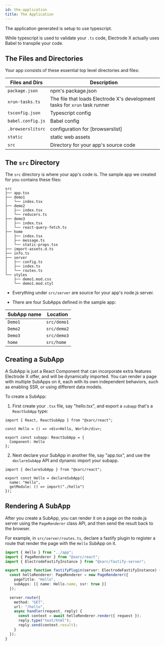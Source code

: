 ```yaml
---
id: the-application
title: The Application
---
```


The application generated is setup to use typescript.

While typescript is used to validate your `.ts` code, Electrode X actually uses Babel to transpile your code.

## The Files and Directories

Your app consists of these essential top level directories and files:

| Files and Dirs    | Description                                                                |
| ----------------- | -------------------------------------------------------------------------- |
| `package.json`    | npm's package.json                                                         |
| `xrun-tasks.ts`   | The file that loads Electrode X's development tasks for `xrun` task runner |
| `tsconfig.json`   | Typescript config                                                          |
| `babel.config.js` | Babel config                                                               |
| `.browserslitsrc` | configuration for [browserslist]                                           |
| `static`          | static web assets                                                          |
| `src`             | Directory for your app's source code                                       |

## The `src` Directory

The `src` directory is where your app's code is. The sample app we created for you contains these files:

```
src
├── app.tsx
├── demo1
│   └── index.tsx
├── demo2
│   ├── index.tsx
│   └── reducers.ts
├── demo3
│   ├── index.tsx
│   └── react-query-fetch.ts
├── home
│   ├── index.tsx
│   ├── message.ts
│   └── static-props.tsx
├── import-assets.d.ts
├── info.ts
├── server
│   ├── config.ts
│   ├── index.ts
│   └── routes.ts
└── styles
    ├── demo1.mod.css
    └── demo1.mod.styl
```

- Everything under `src/server` are source for your app's node.js server.

- There are four SubApps defined in the sample app:

| SubApp name | Location    |
| ----------- | ----------- |
| `Demo1`     | `src/demo1` |
| `Demo2`     | `src/demo2` |
| `Demo3`     | `src/demo3` |
| `home`      | `src/home`  |

## Creating a SubApp

A SubApp is just a React Component that can incorporate extra features Electrode X offer, and will be dynamically imported. You can render a page with multiple SubApps on it, each with its own independent behaviors, such as enabling SSR, or using different data models.

To create a SubApp:

1. First create your `.tsx` file, say "hello.tsx", and export a `subapp` that's a `ReactSubApp` type:

```tsx
import { React, ReactSubApp } from "@xarc/react";

const Hello = () => <div>Hello, World</div>;

export const subapp: ReactSubApp = {
  Component: Hello
};
```

2. Next declare your SubApp in another file, say "app.tsx", and use the `declareSubApp` API and dynamic import your subapp.

```tsx
import { declareSubApp } from "@xarc/react";

export const Hello = declareSubApp({
  name: "Hello",
  getModule: () => import("./hello")
});
```

## Rendering A SubApp

After you create a SubApp, you can render it on a page on the node.js server using the `PageRenderer` class API, and then send the result back to the browser.

For example, in `src/server/routes.ts`, declare a fastify plugin to register a route that render the page with the `Hello` SubApp on it.

```ts
import { Hello } from "../app";
import { PageRenderer } from "@xarc/react";
import { ElectrodeFastifyInstance } from "@xarc/fastify-server";

export async function fastifyPlugin(server: ElectrodeFastifyInstance) {
  const helloRenderer: PageRenderer = new PageRenderer({
    pageTitle: "Hello",
    subApps: [{ name: Hello.name, ssr: true }]
  });

  server.route({
    method: "GET",
    url: "/hello",
    async handler(request, reply) {
      const context = await helloRenderer.render({ request });
      reply.type("text/html");
      reply.send(context.result);
    }
  });
}
```
